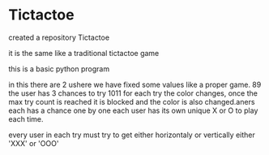 # Tictactoe


created a repository Tictactoe

it is the same like a traditional tictactoe game

this is a basic python program

in this there are 2 ushere we have fixed some values like a proper game. 8​9 the user has 3 chances to try 10​11 for each try the color changes, once the max try count is reached it is blocked and the color is also changed.aners each has a chance one by one each user has its own unique X or O to play each time.

every user in each try must try to get either horizontaly or vertically either 'XXX' or 'OOO'
